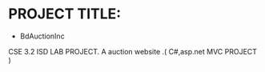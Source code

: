 # PROJECT TITLE:
* BdAuctionInc

CSE 3.2 ISD LAB PROJECT. A auction website .( C#,asp.net MVC PROJECT )

